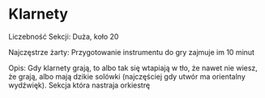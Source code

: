 # Klarnety

Liczebność Sekcji: Duża, koło 20

Najczęstrze żarty: Przygotowanie instrumentu do gry zajmuje im 10 minut

Opis: Gdy klarnety grają, to albo tak się wtapiają w tło, że nawet nie wiesz, że grają, albo mają dzikie solówki (najczęściej gdy utwór ma orientalny wydźwięk). Sekcja która nastraja orkiestrę